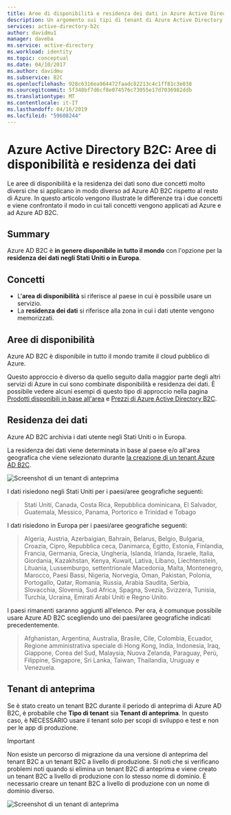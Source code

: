 ```yaml
---
title: Aree di disponibilità e residenza dei dati in Azure Active Directory B2C | Microsoft Docs
description: Un argomento sui tipi di tenant di Azure Active Directory B2C.
services: active-directory-b2c
author: davidmu1
manager: daveba
ms.service: active-directory
ms.workload: identity
ms.topic: conceptual
ms.date: 04/10/2017
ms.author: davidmu
ms.subservice: B2C
ms.openlocfilehash: 928c6316ea964472faadc82213c4c1ff81c3e038
ms.sourcegitcommit: 5f348bf7d6cf8e074576c73055e17d7036982ddb
ms.translationtype: MT
ms.contentlocale: it-IT
ms.lasthandoff: 04/16/2019
ms.locfileid: "59608244"
---
```

# <a name="azure-active-directory-b2c-region-availability--data-residency"></a>Azure Active Directory B2C: Aree di disponibilità e residenza dei dati
Le aree di disponibilità e la residenza dei dati sono due concetti molto diversi che si applicano in modo diverso ad Azure AD B2C rispetto al resto di Azure. In questo articolo vengono illustrate le differenze tra i due concetti e viene confrontato il modo in cui tali concetti vengono applicati ad Azure e ad Azure AD B2C.

## <a name="summary"></a>Summary
Azure AD B2C è **in genere disponibile in tutto il mondo** con l'opzione per la **residenza dei dati negli Stati Uniti o in Europa**.

## <a name="concepts"></a>Concetti
* L'**area di disponibilità** si riferisce al paese in cui è possibile usare un servizio.
* La **residenza dei dati** si riferisce alla zona in cui i dati utente vengono memorizzati.

## <a name="region-availability"></a>Aree di disponibilità
Azure AD B2C è disponibile in tutto il mondo tramite il cloud pubblico di Azure. 

Questo approccio è diverso da quello seguito dalla maggior parte degli altri servizi di Azure in cui sono combinate disponibilità e residenza dei dati. È possibile vedere alcuni esempi di questo tipo di approccio nella pagina [Prodotti disponibili in base all'area](https://azure.microsoft.com/regions/services/) e [Prezzi di Azure Active Directory B2C](https://azure.microsoft.com/pricing/details/active-directory-b2c/).

## <a name="data-residency"></a>Residenza dei dati
Azure AD B2C archivia i dati utente negli Stati Uniti o in Europa.

La residenza dei dati viene determinata in base al paese e/o all'area geografica che viene selezionato durante [la creazione di un tenant Azure AD B2C](active-directory-b2c-get-started.md).

![Screenshot di un tenant di anteprima](./media/active-directory-b2c-reference-tenant-type/data-residency-b2c-tenant.png)

I dati risiedono negli Stati Uniti per i paesi/aree geografiche seguenti:

> Stati Uniti, Canada, Costa Rica, Repubblica dominicana, El Salvador, Guatemala, Messico, Panama, Portorico e Trinidad e Tobago

I dati risiedono in Europa per i paesi/aree geografiche seguenti:

> Algeria, Austria, Azerbaigian, Bahrain, Belarus, Belgio, Bulgaria, Croazia, Cipro, Repubblica ceca, Danimarca, Egitto, Estonia, Finlandia, Francia, Germania, Grecia, Ungheria, Islanda, Irlanda, Israele, Italia, Giordania, Kazakhstan, Kenya, Kuwait, Lativa, Libano, Liechtenstein, Lituania, Lussemburgo, settentrionale Macedonia, Malta, Montenegro, Marocco, Paesi Bassi, Nigeria, Norvegia, Oman, Pakistan, Polonia, Portogallo, Qatar, Romania, Russia, Arabia Saudita, Serbia, Slovacchia, Slovenia, Sud Africa, Spagna, Svezia, Svizzera, Tunisia, Turchia, Ucraina, Emirati Arabi Uniti e Regno Unito.

I paesi rimanenti saranno aggiunti all'elenco.  Per ora, è comunque possibile usare Azure AD B2C scegliendo uno dei paesi/aree geografiche indicati precedentemente.

> Afghanistan, Argentina, Australia, Brasile, Cile, Colombia, Ecuador, Regione amministrativa speciale di Hong Kong, India, Indonesia, Iraq, Giappone, Corea del Sud, Malaysia, Nuova Zelanda, Paraguay, Perù, Filippine, Singapore, Sri Lanka, Taiwan, Thailandia, Uruguay e Venezuela.

## <a name="preview-tenant"></a>Tenant di anteprima
Se è stato creato un tenant B2C durante il periodo di anteprima di Azure AD B2C, è probabile che **Tipo di tenant** sia **Tenant di anteprima**. In questo caso, è NECESSARIO usare il tenant solo per scopi di sviluppo e test e non per le app di produzione.

> [!IMPORTANT]
> Non esiste un percorso di migrazione da una versione di anteprima del tenant B2C a un tenant B2C a livello di produzione. Si noti che si verificano problemi noti quando si elimina un tenant B2C di anteprima e viene creato un tenant B2C a livello di produzione con lo stesso nome di dominio. È necessario creare un tenant B2C a livello di produzione con un nome di dominio diverso.


![Screenshot di un tenant di anteprima](./media/active-directory-b2c-reference-tenant-type/preview-b2c-tenant.png)
